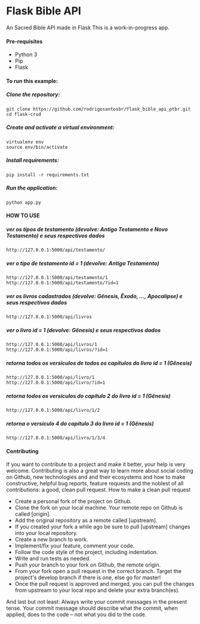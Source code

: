 # Flask Bible API
An Sacred Bible API made in Flask
This is a work-in-progress app.

#### Pre-requisites
- Python 3
- Pip
- Flask

#### To run this example:

##### Clone the repository:

```
git clone https://github.com/rodrigosantosbr/flask_bible_api_ptbr.git
cd flask-crud
```

##### Create and activate a virtual environment:

```
virtualenv env
source env/bin/activate
```

##### Install requirements:

```
pip install -r requirements.txt
```

##### Run the application:

```
python app.py
```

#### HOW TO USE

##### ver os tipos de testamento (devolve: Antigo Testamento e Novo Testamento) e seus respectivos dados

```
http://127.0.0.1:5000/api/testamento/
```

##### ver o tipo de testamento id = 1 (devolve: Antigo Testamento)

```
http://127.0.0.1:5000/api/testamento/1
http://127.0.0.1:5000/api/testamento/?id=1
```

##### ver os livros cadastrados (devolve: Gênesis, Êxodo, ..., Apocalipse) e seus respectivos dados

```
http://127.0.0.1:5000/api/livros
```

##### ver o livro id = 1 (devolve: Gênesis) e seus respectivos dados

```
http://127.0.0.1:5000/api/livros/1
http://127.0.0.1:5000/api/livros/?id=1
```

##### retorna todos os versículos de todos os capítulos do livro id = 1 (Gênesis)

```
http://127.0.0.1:5000/api/livro/1
http://127.0.0.1:5000/api/livro/?id=1
```

##### retorna todos os versículos do capítulo 2 do livro id = 1 (Gênesis)

```
http://127.0.0.1:5000/api/livro/1/2
```

##### retorna o versículo 4 do capítulo 3 do livro id = 1 (Gênesis)

```
http://127.0.0.1:5000/api/livro/1/3/4
```

#### Contributing

If you want to contribute to a project and make it better, your help is very welcome. 
Contributing is also a great way to learn more about social coding on Github, new technologies and and their ecosystems and how to make constructive, helpful bug reports, feature requests and the noblest of all contributions: a good, clean pull request.
How to make a clean pull request

- Create a personal fork of the project on Github.
- Clone the fork on your local machine. Your remote repo on Github is called [origin].
- Add the original repository as a remote called [upstream].
- If you created your fork a while ago be sure to pull [upstream] changes into your local repository.
- Create a new branch to work.
- Implement/fix your feature, comment your code.
- Follow the code style of the project, including indentation.
- Write and run tests as needed.
- Push your branch to your fork on Github, the remote origin.
- From your fork open a pull request in the correct branch. Target the project's develop branch if there is one, else go for master!
- Once the pull request is approved and merged, you can pull the changes from upstream to your local repo and delete your extra branch(es).

And last but not least: Always write your commit messages in the present tense. Your commit message should describe what the commit, when applied, does to the code – not what you did to the code.
